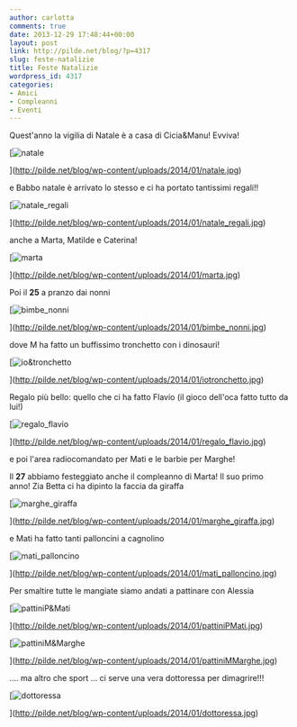 ```yaml
---
author: carlotta
comments: true
date: 2013-12-29 17:48:44+00:00
layout: post
link: http://pilde.net/blog/?p=4317
slug: feste-natalizie
title: Feste Natalizie
wordpress_id: 4317
categories:
- Amici
- Compleanni
- Eventi
---
```


Quest'anno la vigilia di Natale è a casa di Cicia&Manu! Evviva!

[![natale](http://pilde.net/blog/wp-content/uploads/2014/01/natale.jpg)


](http://pilde.net/blog/wp-content/uploads/2014/01/natale.jpg)


e Babbo natale è arrivato lo stesso e ci ha portato tantissimi regali!!

[![natale_regali](http://pilde.net/blog/wp-content/uploads/2014/01/natale_regali.jpg)


](http://pilde.net/blog/wp-content/uploads/2014/01/natale_regali.jpg)


anche a Marta, Matilde e Caterina!

[![marta](http://pilde.net/blog/wp-content/uploads/2014/01/marta.jpg)


](http://pilde.net/blog/wp-content/uploads/2014/01/marta.jpg)


Poi il **25** a pranzo dai nonni

[![bimbe_nonni](http://pilde.net/blog/wp-content/uploads/2014/01/bimbe_nonni.jpg)


](http://pilde.net/blog/wp-content/uploads/2014/01/bimbe_nonni.jpg)


dove M ha fatto un buffissimo tronchetto con i dinosauri!

[![io&tronchetto](http://pilde.net/blog/wp-content/uploads/2014/01/iotronchetto.jpg)


](http://pilde.net/blog/wp-content/uploads/2014/01/iotronchetto.jpg)


Regalo più bello: quello che ci ha fatto Flavio (il gioco dell'oca fatto tutto da lui!)




[![regalo_flavio](http://pilde.net/blog/wp-content/uploads/2014/01/regalo_flavio.jpg)


](http://pilde.net/blog/wp-content/uploads/2014/01/regalo_flavio.jpg)


e poi l'area radiocomandato per Mati e le barbie per Marghe!

Il **27** abbiamo festeggiato anche il compleanno di Marta! Il suo primo anno! Zia Betta ci ha dipinto la faccia da giraffa

[![marghe_giraffa](http://pilde.net/blog/wp-content/uploads/2014/01/marghe_giraffa.jpg)


](http://pilde.net/blog/wp-content/uploads/2014/01/marghe_giraffa.jpg)


e Mati ha fatto tanti palloncini a cagnolino

[![mati_palloncino](http://pilde.net/blog/wp-content/uploads/2014/01/mati_palloncino.jpg)


](http://pilde.net/blog/wp-content/uploads/2014/01/mati_palloncino.jpg)


Per smaltire tutte le mangiate siamo andati a pattinare con Alessia

[![pattiniP&Mati](http://pilde.net/blog/wp-content/uploads/2014/01/pattiniPMati.jpg)


](http://pilde.net/blog/wp-content/uploads/2014/01/pattiniPMati.jpg)


[![pattiniM&Marghe](http://pilde.net/blog/wp-content/uploads/2014/01/pattiniMMarghe.jpg)


](http://pilde.net/blog/wp-content/uploads/2014/01/pattiniMMarghe.jpg)


 .... ma altro che sport ... ci serve una vera dottoressa per dimagrire!!!

[![dottoressa](http://pilde.net/blog/wp-content/uploads/2014/01/dottoressa.jpg)


](http://pilde.net/blog/wp-content/uploads/2014/01/dottoressa.jpg)




